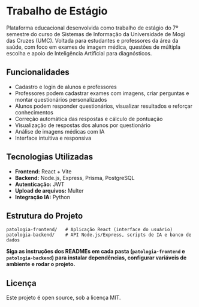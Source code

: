 # Trabalho de Estágio

Plataforma educacional desenvolvida como trabalho de estágio do 7º semestre do curso de Sistemas de Informação da Universidade de Mogi das Cruzes (UMC).
Voltada para estudantes e professores da área da saúde, com foco em exames de imagem médica, questões de múltipla escolha e apoio de Inteligência Artificial para diagnósticos.

## Funcionalidades
- Cadastro e login de alunos e professores
- Professores podem cadastrar exames com imagens, criar perguntas e montar questionários personalizados
- Alunos podem responder questionários, visualizar resultados e reforçar conhecimentos
- Correção automática das respostas e cálculo de pontuação
- Visualização de respostas dos alunos por questionário
- Análise de imagens médicas com IA
- Interface intuitiva e responsiva

## Tecnologias Utilizadas
- **Frontend:** React + Vite
- **Backend:** Node.js, Express, Prisma, PostgreSQL
- **Autenticação:** JWT
- **Upload de arquivos:** Multer
- **Integração IA:** Python

## Estrutura do Projeto
```
patologia-frontend/   # Aplicação React (interface do usuário)
patologia-backend/    # API Node.js/Express, scripts de IA e banco de dados
```

**Siga as instruções dos READMEs em cada pasta (`patologia-frontend` e `patologia-backend`) para instalar dependências, configurar variáveis de ambiente e rodar o projeto.**

## Licença
Este projeto é open source, sob a licença MIT.
